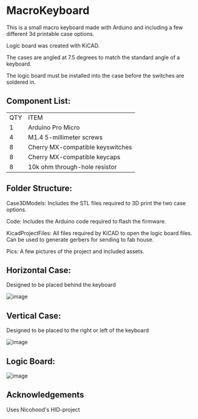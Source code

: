 # MacroKeyboard
This is a small macro keyboard made with Arduino and including a few different 3d printable case options.

Logic board was created with KiCAD. 

The cases are angled at 7.5 degrees to match the standard angle of a keyboard.

The logic board must be installed into the case before the switches are soldered in.

<h2>Component List:</h2>
<Table>
  <tr><td>  QTY  </td><td> ITEM  </td></tr>
  <tr><td>  1  </td><td>  Arduino Pro Micro  </td></tr>
  <tr><td>  4  </td><td>  M1.4 5-millimeter screws  </td></tr>
  <tr><td>  8  </td><td>  Cherry MX-compatible keyswitches  </td></tr>
  <tr><td>  8  </td><td>  Cherry MX-compatible keycaps  </td></tr>
  <tr><td>  8  </td><td>  10k ohm through-hole resistor  </td></tr>
  
</Table>

<h2>Folder Structure:</h2>

Case3DModels: Includes the STL files required to 3D print the two case options.

Code: Includes the Arduino code required to flash the firmware.

KicadProjectFiles: All files required by KiCAD to open the logic board files. Can be used to generate gerbers for sending to fab house.

Pics: A few pictures of the project and included assets.

<h2>Horizontal Case:</h2>

Designed to be placed behind the keyboard

![image](https://github.com/smcalister91/MacroKeyboard/assets/14841708/b55b2268-7a69-4a20-adc3-b0fd5c6bbebf)


<h2>Vertical Case:</h2>

Designed to be placed to the right or left of the keyboard

![image](https://github.com/smcalister91/MacroKeyboard/assets/14841708/3fa71f5f-0740-49a8-bb2c-becd7c917f33)





<h2>Logic Board:</h2>

![image](https://github.com/smcalister91/MacroKeyboard/assets/14841708/2e318b4c-63bf-472e-8a79-c72ba7995eb0)


<h2>Acknowledgements</h2>

Uses Nicohood's HID-project
